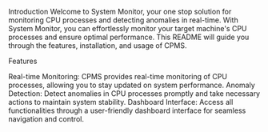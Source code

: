 Introduction
Welcome to System Monitor, your one stop solution for monitoring CPU processes and detecting anomalies in real-time. With System Monitor, you can effortlessly monitor your target machine's CPU processes and ensure optimal performance. This README will guide you through the features, installation, and usage of CPMS.

Features

Real-time Monitoring: CPMS provides real-time monitoring of CPU processes, allowing you to stay updated on system performance.
Anomaly Detection: Detect anomalies in CPU processes promptly and take necessary actions to maintain system stability.
Dashboard Interface: Access all functionalities through a user-friendly dashboard interface for seamless navigation and control.
